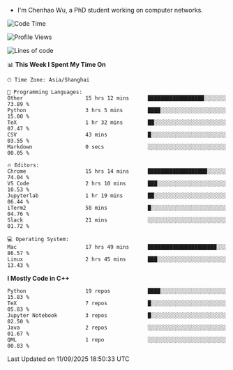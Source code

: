 - I'm Chenhao Wu, a PhD student working on computer networks.

<!--START_SECTION:waka-->
![Code Time](http://img.shields.io/badge/Code%20Time-858%20hrs%2043%20mins-blue)

![Profile Views](http://img.shields.io/badge/Profile%20Views-0-blue)

![Lines of code](https://img.shields.io/badge/From%20Hello%20World%20I%27ve%20Written-12.4%20million%20lines%20of%20code-blue)

📊 **This Week I Spent My Time On** 

```text
🕑︎ Time Zone: Asia/Shanghai

💬 Programming Languages: 
Other                    15 hrs 12 mins      ██████████████████░░░░░░░   73.89 % 
Python                   3 hrs 5 mins        ████░░░░░░░░░░░░░░░░░░░░░   15.00 % 
TeX                      1 hr 32 mins        ██░░░░░░░░░░░░░░░░░░░░░░░   07.47 % 
CSV                      43 mins             █░░░░░░░░░░░░░░░░░░░░░░░░   03.55 % 
Markdown                 0 secs              ░░░░░░░░░░░░░░░░░░░░░░░░░   00.05 % 

🔥 Editors: 
Chrome                   15 hrs 14 mins      ███████████████████░░░░░░   74.04 % 
VS Code                  2 hrs 10 mins       ███░░░░░░░░░░░░░░░░░░░░░░   10.53 % 
Jupyterlab               1 hr 19 mins        ██░░░░░░░░░░░░░░░░░░░░░░░   06.44 % 
iTerm2                   58 mins             █░░░░░░░░░░░░░░░░░░░░░░░░   04.76 % 
Slack                    21 mins             ░░░░░░░░░░░░░░░░░░░░░░░░░   01.72 % 

💻 Operating System: 
Mac                      17 hrs 49 mins      ██████████████████████░░░   86.57 % 
Linux                    2 hrs 45 mins       ███░░░░░░░░░░░░░░░░░░░░░░   13.43 % 
```

**I Mostly Code in C++** 

```text
Python                   19 repos            ████░░░░░░░░░░░░░░░░░░░░░   15.83 % 
TeX                      7 repos             █░░░░░░░░░░░░░░░░░░░░░░░░   05.83 % 
Jupyter Notebook         3 repos             █░░░░░░░░░░░░░░░░░░░░░░░░   02.50 % 
Java                     2 repos             ░░░░░░░░░░░░░░░░░░░░░░░░░   01.67 % 
QML                      1 repo              ░░░░░░░░░░░░░░░░░░░░░░░░░   00.83 % 
```




 Last Updated on 11/09/2025 18:50:33 UTC
<!--END_SECTION:waka-->
